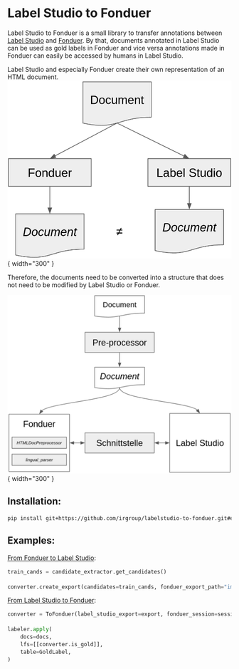 # Label Studio to Fonduer
Label Studio to Fonduer is a small library to transfer annotations between [Label Studio](https://labelstud.io/) and [Fonduer](https://github.com/HazyResearch/fonduer).
By that, documents annotated in Label Studio can be used as gold labels in Fonduer and vice versa annotations made in Fonduer can easily be accessed by humans in Label Studio.


Label Studio and especially Fonduer create their own representation of an HTML document. 
![Problem](problem.png){ width="300" }

Therefore, the documents need to be converted into a structure that does not need to be modified by Label Studio or Fonduer.

![Solution](solution.png){ width="300" }




## Installation:

```Bash
pip install git+https://github.com/irgroup/labelstudio-to-fonduer.git#egg=labelstudiotofonduer\&subdirectory=src
```



## Examples:
[From Fonduer to Label Studio](ToLabelStudio.ipynb):
```Python
train_cands = candidate_extractor.get_candidates()

converter.create_export(candidates=train_cands, fonduer_export_path="import.json")
```

[From Label Studio to Fonduer](ToFonduer.ipynb):
```Python
converter = ToFonduer(label_studio_export=export, fonduer_session=session)

labeler.apply(
    docs=docs,
    lfs=[[converter.is_gold]],
    table=GoldLabel,
)
```
